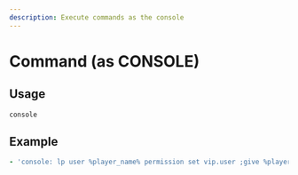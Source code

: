```yaml
---
description: Execute commands as the console
---
```


# Command \(as CONSOLE\)

## Usage

```text
console
```

## Example

```yaml
- 'console: lp user %player_name% permission set vip.user ;give %player_name% diamond 64'
```



